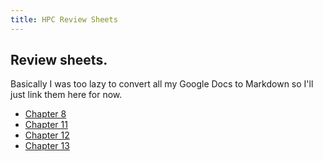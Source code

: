```yaml
---
title: HPC Review Sheets
---
```


## Review sheets.

Basically I was too lazy to convert all my Google Docs to Markdown so I'll just link them here for now.

-   [Chapter 8](https://docs.google.com/document/d/1KlTJdEXTzq5I7a5bO8VjuSEiXB_qLLzHC6MgamjgiOU/edit)
-   [Chapter 11](https://docs.google.com/document/d/1rObzyka_xfx3hgZdvrNcGlr9pw7XIs2hO9K2Bfq2H9Q/edit)
-   [Chapter 12](https://docs.google.com/document/d/1tPt1F0LIzKCk-8okzx6vhOsRxVuJedIuz9krSkpnhKY/edit)
-   [Chapter 13](https://docs.google.com/document/d/1K7VBF67N0gALkskS-A2OK9bklPuezQMQsGw1bj4GI_o/edit)
